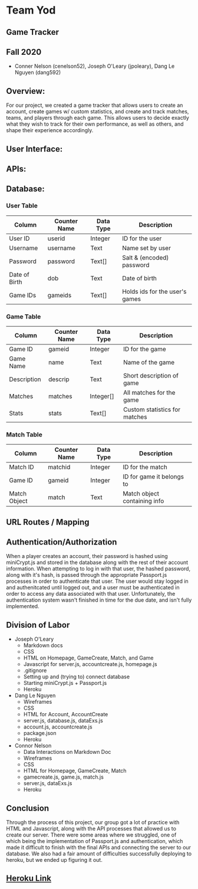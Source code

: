 # Team Yod
## Game Tracker
## Fall 2020
- Conner Nelson (cenelson52), Joseph O'Leary (jpoleary), Dang Le Nguyen (dang592)

## Overview:
For our project, we created a game tracker that allows users to create an account, create games w/ custom statistics, and create and track matches, teams, and players through each game. This allows users to decide exactly what they wish to track for their own performance, as well as others, and shape their experience accordingly.

## User Interface:

## APIs:

## Database:

### User Table
| Column        | Counter Name | Data Type | Description                    |
|---------------|--------------|-----------|--------------------------------|
| User ID       | userid       | Integer   | ID for the user                |
| Username      | username     | Text      | Name set by user               |
| Password      | password     | Text[]    | Salt & (encoded) password      |
| Date of Birth | dob          | Text      | Date of birth                  |
| Game IDs      | gameids      | Text[]    | Holds ids for the user's games |

### Game Table
| Column        | Counter Name | Data Type | Description                    |
|---------------|--------------|-----------|--------------------------------|
| Game ID       | gameid       | Integer   | ID for the game                |
| Game Name     | name         | Text      | Name of the game               |
| Description   | descrip      | Text      | Short description of game      |
| Matches       | matches      | Integer[] | All matches for the game       |
| Stats         | stats        | Text[]    | Custom statistics for matches  |

 ### Match Table
| Column        | Counter Name | Data Type | Description                    |
|---------------|--------------|-----------|--------------------------------|
| Match ID      | matchid      | Integer   | ID for the match               |
| Game ID       | gameid       | Integer   | ID for game it belongs to      |
| Match Object  | match        | Text      | Match object containing info   |

## URL Routes / Mapping

## Authentication/Authorization
When a player creates an account, their password is hashed using miniCrypt.js and stored in the database along with the rest of their account information. When attempting to log in with that user, the hashed password, along with it's hash, is passed through the appropriate Passport.js processes in order to authenticate that user. The user would stay logged in and authenitcated until logged out, and a user must be authenticated in order to access any data associated with that user. Unfortunately, the authentication system wasn't finished in time for the due date, and isn't fully implemented.

## Division of Labor
- Joseph O'Leary
    - Markdown docs
    - CSS
    - HTML on Homepage, GameCreate, Match, and Game
    - Javascript for server.js, accountcreate.js, homepage.js
    - .gitignore
    - Setting up and (trying to) connect database
    - Starting miniCrypt.js + Passport.js
    - Heroku
- Dang Le Nguyen
    - Wireframes
    - CSS
    - HTML for Account, AccountCreate
    - server.js, database.js, dataExs.js
    - account.js, accountcreate.js
    - package.json
    - Heroku
- Connor Nelson
    - Data Interactions on Markdown Doc
    - Wireframes
    - CSS
    - HTML for Homepage, GameCreate, Match
    - gamecreate.js, game.js, match.js
    - server.js, dataExs.js
    - Heroku

## Conclusion
Through the process of this project, our group got a lot of practice with HTML and Javascript, along with the API processes that allowed us to create our server. There were some areas where we struggled, one of which being the implementation of Passport.js and authentication, which made it difficult to finish with the final APIs and connecting the server to our database. We also had a fair amount of difficulties successfully deploying to heroku, but we ended up figuring it out.

## [Heroku Link](https://cs326final-yod.herokuapp.com/)

